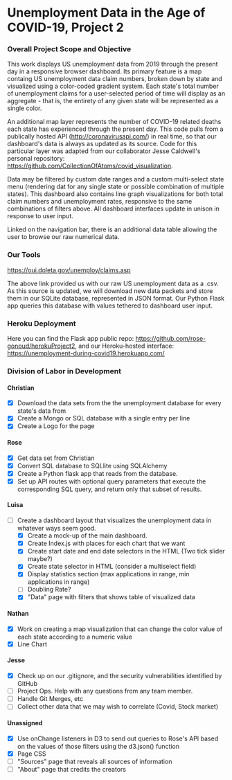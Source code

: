 # Unemployment Data in the Age of COVID-19, Project 2

### Overall Project Scope and Objective

This work displays US unemployment data from 2019 through the present day in a responsive browser dashboard. Its primary feature is a map containg US unemployment data claim numbers, broken down by state and visualized using a color-coded gradient system. Each state's total number of unemployment claims for a user-selected period of time will display as an aggregate - that is, the entirety of any given state will be represented as a single color.

An additional map layer represents the number of COVID-19 related deaths each state has experienced through the present day. This code pulls from a publically hosted API (http://coronavirusapi.com/) in real time, so that our dashboard's data is always as updated as its source. Code for this particular layer was adapted from our collaborator Jesse Caldwell's personal repository: https://github.com/CollectionOfAtoms/covid_visualization.

Data may be filtered by custom date ranges and a custom multi-select state menu (rendering dat for any single state or possible combination of multiple states). This dashboard also contains line graph visualizations for both total claim numbers and unemployment rates, responsive to the same combinations of filters above. All dashboard interfaces update in unison in response to user input.

Linked on the navigation bar, there is an additional data table allowing the user to browse our raw numerical data.

### Our Tools

https://oui.doleta.gov/unemploy/claims.asp

The above link provided us with our raw US unemployment data as a .csv. As this source is updated, we will download new data packets and store them in our SQLite database, represented in JSON format. Our Python Flask app queries this database with values tethered to dashboard user input.

### Heroku Deployment

Here you can find the Flask app public repo: https://github.com/rose-gonoud/herokuProject2, and our Heroku-hosted interface: https://unemployment-during-covid19.herokuapp.com/




### Division of Labor in Development

#### Christian

- [x] Download the data sets from the the unemployment database for every state's data from
- [x] Create a Mongo or SQL database with a single entry per line
- [x] Create a Logo for the page

#### Rose

- [x] Get data set from Christian
- [x] Convert SQL database to SQLlite using SQLAlchemy
- [x] Create a Python flask app that reads from the database.
- [x] Set up API routes with optional query parameters that execute the corresponding SQL query, and return only that subset of results.

#### Luisa

- [ ] Create a dashboard layout that visualizes the unemployment data in whatever ways seem good.
  - [x] Create a mock-up of the main dashboard.
  - [x] Create Index.js with places for each chart that we want
  - [x] Create start date and end date selectors in the HTML (Two tick slider maybe?)
  - [x] Create state selector in HTML (consider a multiselect field)
  - [x] Display statistics section (max applications in range, min applications in range)
  - [ ] Doubling Rate?
  - [x] "Data" page with filters that shows table of visualized data

#### Nathan

- [x] Work on creating a map visualization that can change the color value of each state according to a numeric value
- [x] Line Chart

#### Jesse

- [x] Check up on our .gitignore, and the security vulnerabilities identified by GitHub
- [ ] Project Ops. Help with any questions from any team member.
- [ ] Handle Git Merges, etc
- [ ] Collect other data that we may wish to correlate (Covid, Stock market)

#### Unassigned

- [x] Use onChange listeners in D3 to send out queries to Rose's API based on the values of those filters using the d3.json() function
- [x] Page CSS
- [ ] "Sources" page that reveals all sources of information
- [ ] "About" page that credits the creators
